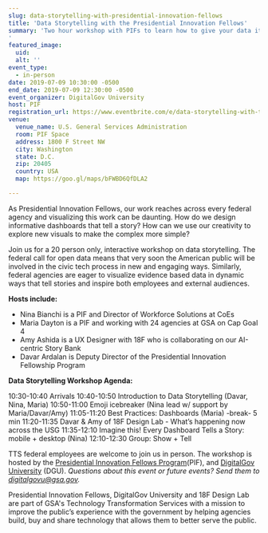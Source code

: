 ```yaml
---
slug: data-storytelling-with-presidential-innovation-fellows
title: 'Data Storytelling with the Presidential Innovation Fellows'
summary: 'Two hour workshop with PIFs to learn how to give your data its best story possible&#46; 
'
featured_image: 
  uid: 
  alt: ''
event_type: 
  - in-person
date: 2019-07-09 10:30:00 -0500
end_date: 2019-07-09 12:30:00 -0500
event_organizer: DigitalGov University
host: PIF
registration_url: https://www.eventbrite.com/e/data-storytelling-with-the-presidential-innovation-fellows-registration-63280252940
venue: 
  venue_name: U.S. General Services Administration
  room: PIF Space
  address: 1800 F Street NW
  city: Washington
  state: D.C.
  zip: 20405
  country: USA
  map: https://goo.gl/maps/bFWBD6QfDLA2

---
```

As Presidential Innovation Fellows, our work reaches across every federal agency and visualizing this work can be daunting. How do we design informative dashboards that tell a story? How can we use our creativity to explore new visuals to make the complex more simple?

Join us for a 20 person only, interactive workshop on data storytelling. The federal call for open data means that very soon the American public will be involved in the civic tech process in new and engaging ways. Similarly, federal agencies are eager to visualize evidence based data in dynamic ways that tell stories and inspire both employees and external audiences.

**Hosts include:** 
- Nina Bianchi is a PIF and Director of Workforce Solutions at CoEs
- Maria Dayton is a PIF and working with 24 agencies at GSA on Cap Goal 4
- Amy Ashida is a UX Designer with 18F who is collaborating on our AI-centric Story Bank
- Davar Ardalan is Deputy Director of the Presidential Innovation Fellowship Program 

**Data Storytelling Workshop Agenda:**

10:30-10:40 Arrivals 
10:40-10:50 Introduction to Data Storytelling (Davar, Nina, Maria)
10:50-11:00 Emoji icebreaker (Nina lead w/ support by Maria/Davar/Amy)
11:05-11:20 Best Practices: Dashboards (Maria)
-break- 5 min
11:20-11:35 Davar & Amy of 18F Design Lab - What’s happening now across the USG
11:35-12:10 Imagine this! Every Dashboard Tells a Story: mobile + desktop (Nina)
12:10-12:30 Group: Show + Tell

TTS federal employees are welcome to join us in person. The workshop is hosted by the [Presidential Innovation Fellows Program](https://www.gsa.gov/about-us/organization/federal-acquisition-service/technology-transformation-services/office-of-presidential-innovation-fellows)(PIF), and [DigitalGov University](https://digital.gov/digitalgov-university/) (DGU).
*Questions about this event or future events? Send them to [digitalgovu@gsa.gov](mailto:digitalgovu@gsa.gov).*

Presidential Innovation Fellows, DigitalGov University and 18F Design Lab are part of GSA's Technology Transformation Services with a mission to improve the public’s experience with the government by helping agencies build, buy and share technology that allows them to better serve the public.
